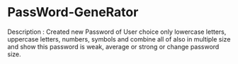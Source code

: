 # PassWord-GeneRator
Description : Created new Password of User choice only lowercase letters, uppercase letters, numbers,  symbols and combine all of also in multiple size and show this password is weak, average or strong or change  password size.
